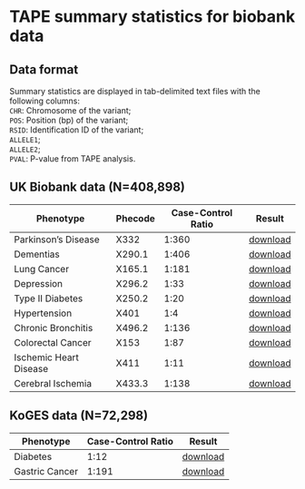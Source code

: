 
# TAPE summary statistics for biobank data  

## Data format  
Summary statistics are displayed in tab-delimited text files with the following columns:  
`CHR`: Chromosome of the variant;  
`POS`: Position (bp) of the variant;  
`RSID`: Identification ID of the variant;  
`ALLELE1`;  
`ALLELE2`;  
`PVAL`: P-value from TAPE analysis.  


## UK Biobank data (N=408,898)  

| Phenotype                     | Phecode       | Case-Control Ratio | Result   |
|-------------------------------|---------------|----------|----------|
|     Parkinson’s Disease     |     X332      |  1:360 |  [download](https://storage.googleapis.com/leelabsg/tape-results/X332_pval_v2.txt) |
|     Dementias                 |     X290.1    | 1:406 | [download](https://storage.googleapis.com/leelabsg/tape-results/X290.1_pval_v2.txt) |
|     Lung Cancer               |     X165.1    | 1:181 |  [download](https://storage.googleapis.com/leelabsg/tape-results/X165.1_pval_v2.txt) |
|     Depression                |     X296.2    | 1:33 | [download](https://storage.googleapis.com/leelabsg/tape-results/X296.2_pval_v2.txt) |
|     Type II Diabetes          |     X250.2    | 1:20 | [download](https://storage.googleapis.com/leelabsg/tape-results/X250.2_pval_v2.txt) |
|     Hypertension              |     X401      | 1:4 | [download](https://storage.googleapis.com/leelabsg/tape-results/X401_pval_v2.txt) |
|     Chronic Bronchitis        |     X496.2    | 1:136 | [download](https://storage.googleapis.com/leelabsg/tape-results/X496.2_pval_v2.txt) |
|     Colorectal Cancer         |     X153      | 1:87 | [download](https://storage.googleapis.com/leelabsg/tape-results/X153_pval_v2.txt) |
|     Ischemic Heart Disease    |     X411      | 1:11 | [download](https://storage.googleapis.com/leelabsg/tape-results/X411_pval_v2.txt) |
|     Cerebral Ischemia         |     X433.3    | 1:138 | [download](https://storage.googleapis.com/leelabsg/tape-results/X433.3_pval_v2.txt) |

## KoGES data (N=72,298)  

| Phenotype                     | Case-Control Ratio | Result   |
|-------------------------------|----------|----------|
|     Diabetes     |     1:12 |  [download](https://storage.googleapis.com/leelabsg/tape-results/KOGES_Diabetes_pval_v2.txt) |
|     Gastric Cancer                 |     1:191 | [download](https://storage.googleapis.com/leelabsg/tape-results/KOGES_GCA_pval_v2.txt) |

